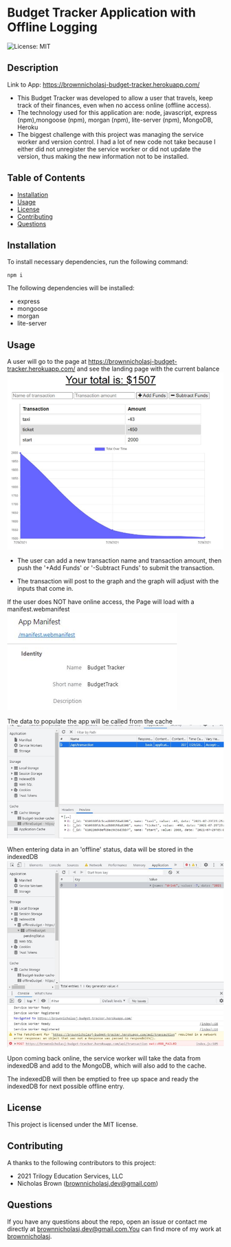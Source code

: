 # Budget Tracker Application with Offline Logging

![License: MIT](https://img.shields.io/badge/License-MIT-green)

## Description

Link to App: https://brownnicholasj-budget-tracker.herokuapp.com/

- This Budget Tracker was developed to allow a user that travels, keep track of
  their finances, even when no access online (offline access).
- The technology used for this application are: node, javascript, express
  (npm),mongoose (npm), morgan (npm), lite-server (npm), MongoDB, Heroku
- The biggest challenge with this project was managing the service worker and
  version control. I had a lot of new code not take because I either did not
  unregister the service worker or did not update the version, thus making the
  new information not to be installed.

## Table of Contents

- [Installation](#installation)
- [Usage](#usage)
- [License](#license)
- [Contributing](#contributing)
- [Questions](#questions)

## Installation

To install necessary dependencies, run the following command:

```
npm i
```

The following dependencies will be installed:

- express
- mongoose
- morgan
- lite-server

## Usage

A user will go to the page at
https://brownnicholasj-budget-tracker.herokuapp.com/ and see the landing page
with the current balance ![usage001](./public/assets/images/usage001.jpg)

- The user can add a new transaction name and transaction amount, then push the
  '+Add Funds' or '-Subtract Funds' to submit the transaction.

- The transaction will post to the graph and the graph will adjust with the
  inputs that come in.

If the user does NOT have online access, the Page will load with a
manifest.webmanifest ![usage002](./public/assets/images/usage002.jpg)

The data to populate the app will be called from the cache
![usage003](./public/assets/images/usage003.jpg)

When entering data in an 'offline' status, data will be stored in the indexedDB
![usage004](./public/assets/images/usage004.jpg)

Upon coming back online, the service worker will take the data from indexedDB
and add to the MongoDB, which will also add to the cache.

The indexedDB will then be emptied to free up space and ready the indexedDB for
next possible offline entry.

## License

This project is licensed under the MIT license.

## Contributing

A thanks to the following contributors to this project:

- 2021 Trilogy Education Services, LLC
- Nicholas Brown (brownnicholasj.dev@gmail.com)

## Questions

If you have any questions about the repo, open an issue or contact me directly
at brownnicholasj.dev@gmail.com.You can find more of my work at
[brownnicholasj](https://github.com/brownnicholasj/).
